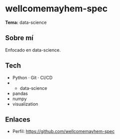 # wellcomemayhem-spec

**Tema:** data-science

## Sobre mí
Enfocado en data-science.

## Tech
- Python · Git · CI/CD
- - data-science
- pandas
- numpy
- visualization

## Enlaces
- Perfil: https://github.com/wellcomemayhem-spec
